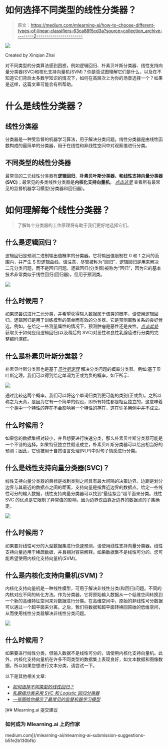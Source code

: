 # 如何选择不同类型的线性分类器？

> 原文：<https://medium.com/mlearning-ai/how-to-choose-different-types-of-linear-classifiers-63ca88f5cd3a?source=collection_archive---------2----------------------->

![](img/f12f412c9e2ff4bf463c1c246b88b600.png)

Created by Xinqian Zhai

对不同类型的分类算法感到困惑，例如逻辑回归、朴素贝叶斯分类器、线性支持向量分类器(SVC)和核化支持向量机(SVM)？你是否试图理解它们是什么，以及在不知道它们背后太多数学知识的情况下，如何在高层次上为你的场景选择一个？如果是这样，这篇文章可能会有所帮助。

# 什么是线性分类器？

## 线性分类器

分类器是一种受监督的机器学习算法，用于解决分类问题。线性分类器是由线性函数构成的最简单的分类器，用于在线性和非线性空间中对观察值进行分类。

## 不同类型的线性分类器

最常见的二元线性分类器有**逻辑回归**、**朴素贝叶斯分类器、**和**线性支持向量分类器(SVC)**；最常见的多类线性分类器是**内核化支持向量机**。 [*点击这里*](https://xinqianzhai.medium.com/a-picture-shows-you-the-most-common-supervised-machine-learning-models-9519fa352373) 查看所有最常见的监督机器学习模型(分类器和回归器)。

# 如何理解每个线性分类器？

> 了解每个分类器的工作原理将有助于我们更好地选择它们。

## 什么是逻辑回归？

逻辑回归是预测二进制输出值概率的分类器。它将输出值限制在 0 和 1 之间的范围内，并产生 S 形逻辑曲线。请注意，尽管被称为“回归”，逻辑回归是用来解决二元分类问题，而不是回归问题。逻辑回归(分类器)被称为“回归”，因为它的基本技术非常类似于线性回归(回归器)，但用于预测类。

![](img/b413805093ae7c2573ab1460a28e2366.png)

## 什么时候用？

如果您尝试进行二元分类，并希望获得输入数据属于该类的概率，请使用逻辑回归。逻辑回归是用于训练模型的简单而有效的分类器。它是预测离散关系的良好候选，例如，在给定一些测量属性的情况下，预测肿瘤是恶性还是良性。[*点击此处*](/@xinqianzhai/breast-cancer-classification-using-svc-and-logistic-regression-classifiers-6d34a41656af) 获取关于如何应用逻辑回归(以及稍后的 SVC)对恶性和良性乳腺癌进行分类的完整编码演练。

## 什么是朴素贝叶斯分类器？

朴素贝叶斯分类器也是基于[*贝叶斯定理*](https://en.wikipedia.org/wiki/Bayes%27_theorem) 解决分类问题的概率分类器。例如:基于贝叶斯定理，我们可以得到给定单词为正或为负的概率，如下所示:

![](img/77d2fe7ce201c97bce2bf795bfb43ece.png)

通过比较这两个概率，我们可以将这个单词归类到更可能的类别(正或负)。之所以称之为天真，是因为它有一个简单的假设，即所有特性都是相互独立的，这意味着一个类中一个特性的存在不会影响另一个特性的存在，这在许多用例中并不成立。

## 什么时候用？

如果您的数据集相对较小，并且想要进行快速分类，那么朴素贝叶斯分类器可能是一个不错的选择。如果特征独立性假设成立，朴素贝叶斯分类器可以给出相当好的预测；因此，它也被用于自然语言处理(NLP)中对句子情感进行分类。

## 什么是线性支持向量分类器(SVC)？

线性支持向量分类器的目标是找到类别之间具有最大间隔的决策边界。边距是划分边界与其最近的数据点之间的距离，支持向量是指靠近边界的数据点。给定一些线性可分的输入数据，线性支持向量分类器可以找到“最佳拟合”超平面来分类。线性 SVC 的优点是它限制了异常值的影响，因为边界仅由靠近边界的数据点的子集确定。

![](img/994dc9e06caa31ba93c509964c3e75a2.png)

## 什么时候用？

如果要对线性可分的大型数据集进行快速预测，请使用线性支持向量分类器。线性支持向量适用于稀疏数据，并且相对容易解释。如果数据集不是线性可分的，您可能希望使用内核化支持向量机(SVM)。

## 什么是内核化支持向量机(SVM)？

内核化支持向量机是一种线性模型，可用于解决非线性分类(和回归)问题。不同的内核对应不同的转化方法。作为分类器，它将原始输入数据从一个低维空间转换到一个新的高维特征空间来对数据进行分类。在高维空间中，原始的非线性可分数据可以通过一个超平面来分离。之后，我们将数据和超平面转换回原始的低维空间，从而使用线性分类器解决非线性分类问题。

![](img/c9830c13f624f7e858293b91fdc9f069.png)

## 什么时候用？

如果要进行线性分类，但输入数据不是线性可分的，请使用内核化支持向量机。此外，内核化支持向量机在许多不同类型的数据集上表现良好，如文本数据和图像数据，所以如果您想进行文本分类，请尝试一下。

以下是其他相关文章:

*   [*如何选择不同类型的线性回归？*](/@xinqianzhai/how-to-choose-different-types-of-linear-regression-d59e7aec50ac)
*   [*乳腺癌分类采用 SVC 和 Logistic 回归分类器*](/@xinqianzhai/breast-cancer-classification-using-svc-and-logistic-regression-classifiers-6d34a41656af)
*   [*一张图给你展示了最常见的监督机器学习模型*](/@xinqianzhai/a-picture-shows-you-the-most-common-supervised-machine-learning-models-9519fa352373)

[](/mlearning-ai/mlearning-ai-submission-suggestions-b51e2b130bfb) [## Mlearning.ai 提交建议

### 如何成为 Mlearning.ai 上的作家

medium.com](/mlearning-ai/mlearning-ai-submission-suggestions-b51e2b130bfb)